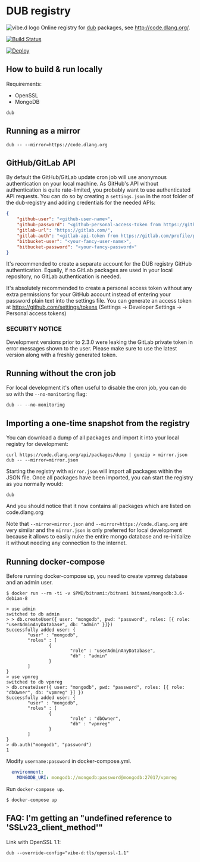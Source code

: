 DUB registry
============

![vibe.d logo](public/images/logo-small.png) Online registry for [dub](https://github.com/dlang/dub/) packages, see <http://code.dlang.org/>.

[![Build Status](https://travis-ci.com/dlang/dub-registry.svg)](https://travis-ci.com/dlang/dub-registry)

[![Deploy](https://www.herokucdn.com/deploy/button.png)](https://www.heroku.com/deploy?template=https://github.com/dlang/dub-registry)

How to build & run locally
--------------------------

Requirements:
- OpenSSL
- MongoDB

```
dub
```

Running as a mirror
-------------------

```
dub -- --mirror=https://code.dlang.org
```

GitHub/GitLab API
-----------------

By default the GitHub/GitLab update cron job will use anonymous authentication on your local machine. As GitHub's API without authentication is quite rate-limited, you probably want to use authenticated API requests.
You can do so by creating a `settings.json` in the root folder of the dub-registry and adding credentials for the needed APIs:

```json
{
	"github-user": "<github-user-name>",
	"github-password": "<github-personal-access-token from https://github.com/settings/tokens>",
	"gitlab-url": "https://gitlab.com/",
	"gitlab-auth": "<gitlab-api-token from https://gitlab.com/profile/personal_access_tokens>",
	"bitbucket-user": "<your-fancy-user-name>",
	"bitbucket-password": "<your-fancy-password>"
}
```

It's recommended to create a separate account for the DUB registry GitHub authentication. Equally, if no GitLab packages are used in your local repository, no GitLab authentication is needed.

It's absolutely recommended to create a personal access token without any extra permissions for your GitHub account instead of entering your password plain text into the settings file. You can generate an access token at https://github.com/settings/tokens (Settings -> Developer Settings -> Personal access tokens)

### SECURITY NOTICE

Development versions prior to 2.3.0 were leaking the GitLab private token in error messages shown to the user. Please make sure to use the latest version along with a freshly generated token.

Running without the cron job
----------------------------

For local development it's often useful to disable the cron job, you can do so with the `--no-monitoring` flag:

```
dub -- --no-monitoring
```

Importing a one-time snapshot from the registry
-----------------------------------------------

You can download a dump of all packages and import it into your local registry for development:

```
curl https://code.dlang.org/api/packages/dump | gunzip > mirror.json
dub -- --mirror=mirror.json
```

Starting the registry with `mirror.json` will import all packages within the JSON file.
Once all packages have been imported, you can start the registry as you normally would:

```
dub
```

And you should notice that it now contains all packages which are listed on code.dlang.org

Note that `--mirror=mirror.json` and `--mirror=https://code.dlang.org` are very similar and the `mirror.json` is only preferred for local development because it allows to easily nuke the entire mongo database and re-initialize it without needing any connection to the internet.

Running docker-compose
--------------------------------------------

Before running docker-compose up, you need to create vpmreg database and an admin user.

```console
$ docker run --rm -ti -v $PWD/bitnami:/bitnami bitnami/mongodb:3.6-debian-8
```

```
> use admin
switched to db admin
> > db.createUser({ user: "mongodb", pwd: "password", roles: [{ role: "userAdminAnyDatabase", db: "admin" }]})
Successfully added user: {
        "user" : "mongodb",
        "roles" : [
                {
                        "role" : "userAdminAnyDatabase",
                        "db" : "admin"
                }
        ]
}
> use vpmreg
switched to db vpmreg
> db.createUser({ user: "mongodb", pwd: "password", roles: [{ role: "dbOwner", db: "vpmreg" }] })
Successfully added user: {
        "user" : "mongodb",
        "roles" : [
                {
                        "role" : "dbOwner",
                        "db" : "vpmreg"
                }
        ]
}
> db.auth("mongodb", "password")
1
```

Modify `username:password` in docker-compose.yml.

```yml
  environment:
    MONGODB_URI: mongodb://mongodb:password@mongodb:27017/vpmreg
```

Run `docker-compose up`.

```console
$ docker-compose up
```

FAQ: I'm getting an "undefined reference to 'SSLv23_client_method'"
-------------------------------------------------------------------

Link with OpenSSL 1.1:

```
dub --override-config="vibe-d:tls/openssl-1.1"
```
